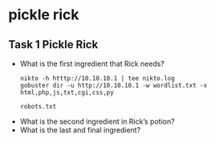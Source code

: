# pickle rick

## Task 1 Pickle Rick
- What is the first ingredient that Rick needs?
  ```
  nikto -h htttp://10.10.10.1 | tee nikto.log
  gobuster dir -u http://10.10.10.1 -w wordlist.txt -x html,php,js,txt,cgi,css,py

  robots.txt
  ```
- What is the second ingredient in Rick’s potion?
- What is the last and final ingredient?